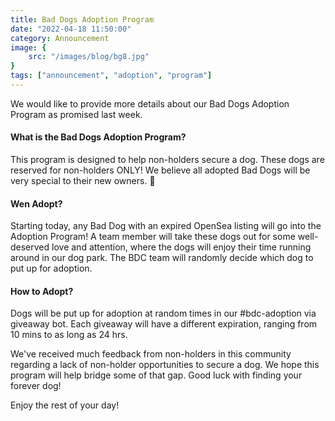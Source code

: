 ```yaml
---
title: Bad Dogs Adoption Program
date: "2022-04-18 11:50:00"
category: Announcement
image: {
	src: "/images/blog/bg8.jpg"
}
tags: ["announcement", "adoption", "program"]
---
```


We would like to provide more details about our Bad Dogs Adoption Program as promised last week.

#### What is the Bad Dogs Adoption Program? 

 This program is designed to help non-holders secure a dog. These dogs are reserved for non-holders ONLY!  We believe all adopted Bad Dogs will be very special to their new owners. 🥰 

#### Wen Adopt?

Starting today, any Bad Dog with an expired OpenSea listing will go into the Adoption Program!  A team member will take these dogs out for some well-deserved love and attention, where the dogs will enjoy their time running around in our dog park. The BDC team will randomly decide which dog to put up for adoption. 

#### How to Adopt? 

Dogs will be put up for adoption at random times in our #bdc-adoption via giveaway bot. Each giveaway will have a different expiration, ranging from 10 mins to as long as 24 hrs.

We've received much feedback from non-holders in this community regarding a lack of non-holder opportunities to secure a dog. We hope this program will help bridge some of that gap. Good luck with finding your forever dog!

Enjoy the rest of your day!
